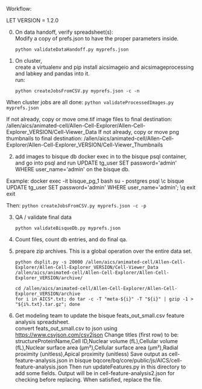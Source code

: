 Workflow:

LET VERSION = 1.2.0

0. On data handoff, verify spreadsheet(s):  
Modify a copy of prefs.json to have the proper parameters inside.
    ```
    python validateDataHandoff.py myprefs.json
    ```

1. On cluster,  
create a virtualenv and pip install aicsimageio and aicsimageprocessing and labkey and pandas into it.  
run:
    ```
    python createJobsFromCSV.py myprefs.json -c -n  
    ```
When cluster jobs are all done:
    ```
    python validateProcessedImages.py myprefs.json
    ```

If not already, copy or move ome.tif image files to final destination: /allen/aics/animated-cell/Allen-Cell-Explorer/Allen-Cell-Explorer_VERSION/Cell-Viewer_Data
If not already, copy or move png thumbnails to final destination: /allen/aics/animated-cell/Allen-Cell-Explorer/Allen-Cell-Explorer_VERSION/Cell-Viewer_Thumbnails

2. add images to bisque db
docker exec in to the bisque psql container, and go into psql and run
UPDATE tg_user SET password='admin' WHERE user_name='admin'
on the bisque db. 
 
Example:
docker exec -it bisque_pg_1 bash
su - postgres
psql
\c bisque
UPDATE tg_user SET password='admin' WHERE user_name='admin';
\q
exit
exit

 Then:
    ```
    python createJobsFromCSV.py myprefs.json -c -p
    ```

3. QA / validate final data  
    ```
    python validateBisqueDb.py myprefs.json
    ```

4. Count files, count db entries, and do final qa. 

5. prepare zip archives.  This is a global operation over the entire data set.  
    ```
    python dsplit.py -s 20000 /allen/aics/animated-cell/Allen-Cell-Explorer/Allen-Cell-Explorer_VERSION/Cell-Viewer_Data /allen/aics/animated-cell/Allen-Cell-Explorer/Allen-Cell-Explorer_VERSION/archive/  

    cd /allen/aics/animated-cell/Allen-Cell-Explorer/Allen-Cell-Explorer_VERSION/archive
    for i in AICS*.txt; do tar -c -T "meta-${i}" -T "${i}" | gzip -1 > "${i%.txt}.tar.gz"; done
    ```

6. Get modeling team to update the bisque feats_out_small.csv feature analysis spreadsheet.  
convert feats_out_small.csv to json using https://www.csvjson.com/csv2json 
Change titles (first row) to be:
structureProteinName,Cell ID,Nuclear volume (fL),Cellular volume (fL),Nuclear surface area (&micro;m&sup2;),Cellular surface area (&micro;m&sup2;),Radial proximity (unitless),Apical proximity (unitless)
Save output as cell-feature-analysis.json in bisque bqcore/bq/core/public/js/AICS/cell-feature-analysis.json
Then run updateFeatures.py in this directory to add some fields.  Output will be in cell-feature-analysis2.json for checking before replacing. 
When satisfied, replace the file.
 

